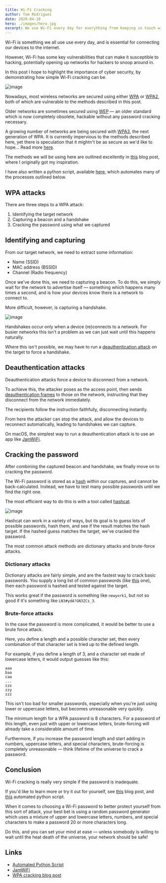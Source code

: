 ```yaml
---
title: Wi-Fi Cracking
author: Tom Rodrigues
date: 2020-04-18
hero: ./images/hero.jpg
excerpt: We use Wi-Fi every day for everything from keeping in touch with friends and family to online banking. But how safe are we when we use Wi-Fi?
---
```


Wi-Fi is something we all use use every day, and is essential for connecting our devices to the internet.

However, Wi-Fi has some key vulnerabilities that can make it susceptible to hacking, potentially opening up networks for hackers to snoop around in.

In this post I hope to highlight the importance of cyber security, by demonstrating how simple Wi-Fi cracking can be.

![image](./images/hacker.jpg)

Nowadays, most wireless networks are secured using either [WPA](https://en.wikipedia.org/wiki/Wi-Fi_Protected_Access#WPA) or [WPA2](https://en.wikipedia.org/wiki/Wi-Fi_Protected_Access#WPA2), both of which are vulnerable to the methods described in this post.

Older networks are sometimes secured using [WEP](https://en.wikipedia.org/wiki/Wired_Equivalent_Privacy) — an older standard which is now completely obsolete, hackable without any password cracking necessary.

A growing number of networks are being secured with [WPA3](https://en.wikipedia.org/wiki/Wi-Fi_Protected_Access#WPA3), the next generation of WPA. It is currently impervious to the methods described here, yet there is speculation that it mightn't be as secure as we'd like to hope… Read more [here](https://www.forbes.com/sites/kateoflahertyuk/2019/04/11/flaws-in-wpa3-wi-fi-standard-allow-attackers-to-crack-passwords-and-view-traffic/#ac1ab617050c).

The methods we will be using here are outlined excellently in [this](https://louisabraham.github.io/articles/WPA-wifi-cracking-MBP.html) blog post, where I originally got my inspiration.

I have also written a python script, available [here](https://github.com/Tommrodrigues/WiFiCrackPy), which automates many of the processes outlined below.

## WPA attacks

There are three steps to a WPA attack:

1. Identifying the target network
2. Capturing a beacon and a handshake
3. Cracking the password using what we captured

## Identifying and capturing

From our target network, we need to extract some information:

- Name (SSID)
- MAC address (BSSID)
- Channel (Radio frequency)

Once we've done this, we need to capturing a beacon. To do this, we simply wait for the network to advertise itself — something which happens many times a second, and is how your devices know there is a network to connect to.

More difficult, however, is capturing a handshake.

![image](./images/hacker2.jpg)

Handshakes occur only when a device (re)connects to a network. For busier networks this isn't a problem as we can just wait until this happens naturally.

Where this isn't possible, we may have to run a [deauthentication attack](https://en.wikipedia.org/wiki/Wi-Fi_deauthentication_attack) on the target to force a handshake.

## Deauthentication attacks

Deauthentication attacks force a device to disconnect from a network.

To achieve this, the attacker poses as the access point, then sends [deauthentication frames](https://en.wikipedia.org/wiki/802.11#Deauthentication_frame) to those on the network, instructing that they disconnect from the network immediately.

The recipients follow the instruction faithfully, disconnecting instantly.

From here the attacker can stop the attack, and allow the devices to reconnect automatically, leading to handshakes we can capture.

On macOS, the simplest way to run a deauthentication attack is to use an app like [JamWiFi](https://github.com/0x0XDev/JamWiFi/releases).

## Cracking the password

After combining the captured beacon and handshake, we finally move on to cracking the password.

The Wi-Fi password is stored as a [hash](https://en.wikipedia.org/wiki/Hash_function) within our captures, and cannot be back-calculated. Instead, we have to test many possible passwords until we find the right one.

The most efficient way to do this is with a tool called [hashcat](https://hashcat.net/hashcat/).

![image](./images/key.jpg)

Hashcat can work in a variety of ways, but its goal is to guess lots of possible passwords, hash them, and see if the result matches the hash target. If the hashed guess matches the target, we've cracked the password.

The most common attack methods are dictionary attacks and brute-force attacks.

### Dictionary attacks

Dictionary attacks are fairly simple, and are the fastest way to crack basic passwords. You supply a long list of common passwords (like [this](https://github.com/berzerk0/Probable-Wordlists/tree/master/Real-Passwords/WPA-Length) one), then each password is hashed and tested against the target.

This works great if the password is something like `newyork1`, but not so good if it's something like `LN3#ydA?GN3ZCs_3`.

### Brute-force attacks

In the case the password is more complicated, it would be better to use a brute force attack.

Here, you define a length and a possible character set, then every combination of that character set is tried up to the defined length.

For example, if you define a length of 3, and a character set made of lowercase letters, it would output guesses like this:

```
aaa
baa
caa
...
zzx
zzy
zzz
```

This isn't too bad for smaller passwords, especially when you're just using lower or uppercase letters, but becomes unreasonable very quickly.

The minimum length for a WPA password is 8 characters. For a password of this length, even just with upper or lowercase letters, brute-forcing will already take a considerable amount of time.

Furthermore, if you increase the password length and start adding in numbers, uppercase letters, and special characters, brute-forcing is completely unreasonable — think lifetime of the universe to crack a password.

## Conclusion

Wi-Fi cracking is really very simple if the password is inadequate.

If you'd like to learn more or try it out for yourself, see [this](https://louisabraham.github.io/articles/WPA-wifi-cracking-MBP.html) blog post, and [this](https://github.com/Tommrodrigues/WiFiCrackPy) automated python script.

When it comes to choosing a Wi-Fi password to better protect yourself from this sort of attack, your best bet is using a random password generator which uses a mixture of upper and lowercase letters, numbers, and special characters to make a password 20 or more characters long.

Do this, and you can set your mind at ease — unless somebody is willing to wait until the heat death of the universe, your network should be safe!

## Links

- [Automated Python Script](https://github.com/Tommrodrigues/WiFiCrackPy)
- [JamWiFi](https://github.com/0x0XDev/JamWiFi/releases)
- [WPA cracking blog post](https://louisabraham.github.io/articles/WPA-wifi-cracking-MBP.html)
